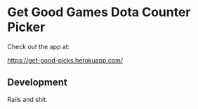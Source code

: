 # Get Good Games Dota Counter Picker

Check out the app at:

https://get-good-picks.herokuapp.com/

## Development

Rails and shit.
